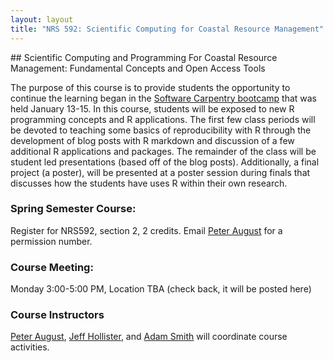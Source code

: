```yaml
---
layout: layout
title: "NRS 592: Scientific Computing for Coastal Resource Management"
---
```

<section class="content">
## Scientific Computing and Programming For Coastal Resource Management: Fundamental Concepts and Open Access Tools

The purpose of this course is to provide students the opportunity to continue the learning began in the [Software Carpentry bootcamp](https://iglpdc.github.com/2014-01-13-uri) that was held January 13-15.  In this course, students will be exposed to new R programming concepts and R applications.  The first few class periods will be devoted to teaching some basics of reproducibility with R through the development of blog posts with R markdown and discussion of a few additional R applications and packages.  The remainder of the class will be student led presentations (based off of the blog posts).  Additionally, a final project (a poster), will be presented at a poster session during finals that discusses how the students have uses R within their own research.
 
### Spring Semester Course: 
Register for NRS592, section 2, 2 credits. Email [Peter August](mailto:pete@edc.uri.edu) for a permission number. 
### Course Meeting: 
Monday 3:00-5:00 PM, Location TBA (check back, it will be posted here)
### Course Instructors
[Peter August](mailto:pete@edc.uri.edu), [Jeff Hollister](mailto:hollister.jeff@epa.gov), and [Adam Smith](mailto:raptorbio@hotmail.com) will coordinate course activities.
</section>
